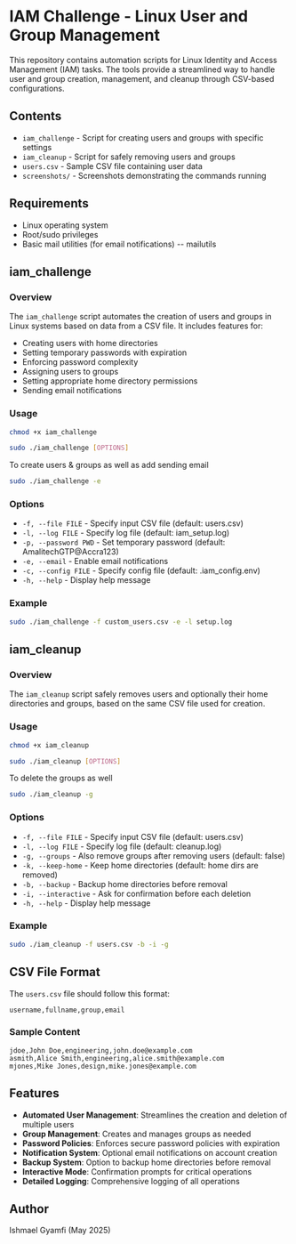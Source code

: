 # IAM Challenge - Linux User and Group Management

This repository contains automation scripts for Linux Identity and Access Management (IAM) tasks. The tools provide a streamlined way to handle user and group creation, management, and cleanup through CSV-based configurations.


## Contents

- `iam_challenge` - Script for creating users and groups with specific settings
- `iam_cleanup` - Script for safely removing users and groups
- `users.csv` - Sample CSV file containing user data
- `screenshots/` - Screenshots demonstrating the commands running

## Requirements

- Linux operating system
- Root/sudo privileges
- Basic mail utilities (for email notifications) -- mailutils

## iam_challenge

### Overview

The `iam_challenge` script automates the creation of users and groups in Linux systems based on data from a CSV file. It includes features for:

- Creating users with home directories
- Setting temporary passwords with expiration
- Enforcing password complexity
- Assigning users to groups
- Setting appropriate home directory permissions
- Sending email notifications

### Usage

```bash
chmod +x iam_challenge
```
```bash
sudo ./iam_challenge [OPTIONS]
```
To create users & groups as well as add sending email

```bash
sudo ./iam_challenge -e
```

### Options

- `-f, --file FILE` - Specify input CSV file (default: users.csv)
- `-l, --log FILE` - Specify log file (default: iam_setup.log)
- `-p, --password PWD` - Set temporary password (default: AmalitechGTP@Accra123)
- `-e, --email` - Enable email notifications
- `-c, --config FILE` - Specify config file (default: .iam_config.env)
- `-h, --help` - Display help message

### Example

```bash
sudo ./iam_challenge -f custom_users.csv -e -l setup.log
```

## iam_cleanup

### Overview

The `iam_cleanup` script safely removes users and optionally their home directories and groups, based on the same CSV file used for creation.

### Usage
```bash
chmod +x iam_cleanup
```
```bash
sudo ./iam_cleanup [OPTIONS]
```
To delete the groups as well 

```bash
sudo ./iam_cleanup -g
```

### Options

- `-f, --file FILE` - Specify input CSV file (default: users.csv)
- `-l, --log FILE` - Specify log file (default: cleanup.log)
- `-g, --groups` - Also remove groups after removing users (default: false)
- `-k, --keep-home` - Keep home directories (default: home dirs are removed)
- `-b, --backup` - Backup home directories before removal
- `-i, --interactive` - Ask for confirmation before each deletion
- `-h, --help` - Display help message

### Example

```bash
sudo ./iam_cleanup -f users.csv -b -i -g
```

## CSV File Format

The `users.csv` file should follow this format:

```
username,fullname,group,email
```

### Sample Content

```
jdoe,John Doe,engineering,john.doe@example.com
asmith,Alice Smith,engineering,alice.smith@example.com
mjones,Mike Jones,design,mike.jones@example.com
```

## Features

- **Automated User Management**: Streamlines the creation and deletion of multiple users
- **Group Management**: Creates and manages groups as needed
- **Password Policies**: Enforces secure password policies with expiration
- **Notification System**: Optional email notifications on account creation
- **Backup System**: Option to backup home directories before removal
- **Interactive Mode**: Confirmation prompts for critical operations
- **Detailed Logging**: Comprehensive logging of all operations

## Author

Ishmael Gyamfi (May 2025)